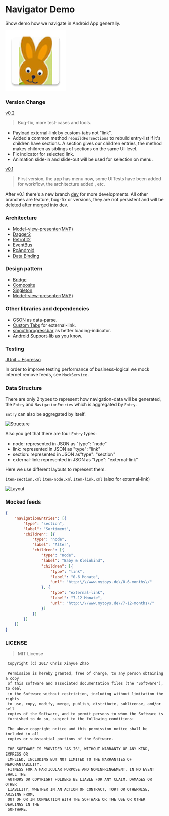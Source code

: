 Navigator Demo
======
Show demo how we navigate in Android App generally.

 ![logo](photo/ic_launcher.png)

### Version Change


[v0.2](https://github.com/XinyueZ/NavigatorDemo/releases/tag/v0.2)
> Bug-fix, more test-cases and tools.
- Payload external-link by custom-tabs not "link".
- Added a common method ```rebuildForSections``` to rebuild entry-list if it's children have sections. A section gives our children entries, the method makes children as siblings of sections on the same UI-level. 
- Fix indicator for selected link.
- Animation slide-in and slide-out will be used for selection on menu.

[v0.1](https://github.com/XinyueZ/NavigatorDemo/releases/tag/v0.1_a_a)
> First version, the app has menu now, some UITests have been added for workflow, the architecture added , etc.

After v0.1 there's a new branch [dev](https://github.com/XinyueZ/NavigatorDemo/tree/dev) for more developments.
All other branches are feature, bug-fix or versions, they are not persistent and will be deleted after merged into [dev](https://github.com/XinyueZ/NavigatorDemo/tree/dev).



### Architecture

- [Model–view–presenter(MVP)](https://en.wikipedia.org/wiki/Model%E2%80%93view%E2%80%93presenter)
- [Dagger2](https://google.github.io/dagger/) 
- [Retrofit2](http://square.github.io/retrofit/) 
- [EventBus](https://github.com/greenrobot/EventBus) 
- [RxAndroid](https://github.com/ReactiveX/RxAndroid) 
- [Data Binding](https://developer.android.com/topic/libraries/data-binding/index.html) 


### Design pattern

- [Bridge](https://en.wikipedia.org/wiki/Bridge_pattern)
- [Composite](https://en.wikipedia.org/wiki/Composite_pattern)
- [Singleton](https://en.wikipedia.org/wiki/Singleton_pattern)
- [Model–view–presenter(MVP)](https://en.wikipedia.org/wiki/Model%E2%80%93view%E2%80%93presenter)

### Other libraries and dependencies

- [GSON](https://github.com/google/gson) as data-parse.
- [Custom Tabs](https://developer.chrome.com/multidevice/android/customtabs) for external-link.
- [smoothprogressbar](https://github.com/castorflex/SmoothProgressBar) as better loading-indicator.
- [Android Support-lib](https://developer.android.com/topic/libraries/support-library/index.html) as you know.

### Testing

[JUnit + Espresso](https://developer.android.com/training/testing/ui-testing/espresso-testing.html)

In order to improve testing performance of business-logical we mock internet remove feeds, see ```MockService``` .

### Data Structure

There are only 2 types to represent how navigation-data will be generated, the ```Entry``` and ```NavigationEntries``` which is aggregated by ```Entry```.

```Entry``` can also be aggregated by itself.

![Structure](photo/data-struct.png)

Also you get that there are four ```Entry``` types:

- node: represented in JSON as "type": "node"
- link: represented in JSON as "type": "link"
- section: represented in JSON as"type": "section"
- external-link: represented in JSON as "type": "external-link"

Here we use different layouts to represent them.

```ìtem-section.xml``` ```ìtem-node.xml``` ```ìtem-link.xml``` (also for external-link)

 ![Layout](photo/layout-case.png)


### Mocked feeds

```json
{
	"navigationEntries": [{
		"type": "section",
		"label": "Sortiment",
		"children": [{
			"type": "node",
			"label": "Alter",
			"children": [{
				"type": "node",
				"label": "Baby & Kleinkind",
				"children": [{
					"type": "link",
					"label": "0-6 Monate",
					"url": "http:\/\/www.mytoys.de\/0-6-months\/"
				}, {
					"type": "external-link",
					"label": "7-12 Monate",
					"url": "http:\/\/www.mytoys.de\/7-12-months\/"
				}]
			}]
		}]
	}]
}
```



### LICENSE

> MIT License
 ```
  Copyright (c) 2017 Chris Xinyue Zhao
  
  Permission is hereby granted, free of charge, to any person obtaining a copy
  of this software and associated documentation files (the "Software"), to deal
  in the Software without restriction, including without limitation the rights
  to use, copy, modify, merge, publish, distribute, sublicense, and/or sell
  copies of the Software, and to permit persons to whom the Software is
  furnished to do so, subject to the following conditions:
  
  The above copyright notice and this permission notice shall be included in all
  copies or substantial portions of the Software.
  
  THE SOFTWARE IS PROVIDED "AS IS", WITHOUT WARRANTY OF ANY KIND, EXPRESS OR
  IMPLIED, INCLUDING BUT NOT LIMITED TO THE WARRANTIES OF MERCHANTABILITY,
  FITNESS FOR A PARTICULAR PURPOSE AND NONINFRINGEMENT. IN NO EVENT SHALL THE
  AUTHORS OR COPYRIGHT HOLDERS BE LIABLE FOR ANY CLAIM, DAMAGES OR OTHER
  LIABILITY, WHETHER IN AN ACTION OF CONTRACT, TORT OR OTHERWISE, ARISING FROM,
  OUT OF OR IN CONNECTION WITH THE SOFTWARE OR THE USE OR OTHER DEALINGS IN THE
  SOFTWARE.
  ```

